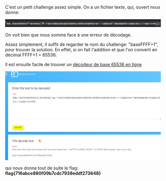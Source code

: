 C'est un petit challenge assez simple. On a un fichier texte, qui, ouvert nous donne:

 ![](baseFFFF1_0.png)

On voit bien que nous somme face à une erreur de décodage.

Assez simplement, il suffit de regarder le nom du challenge: "baseFFFF+1", pour trouver la solution. En effet, si on fait l'addition et que l'on converti en décimal FFFF+1 = 65536.

Il est ensuite facile de trouver un [décodeur de base 65536 en ligne](https://www.better-converter.com/Encoders-Decoders/Base65536-Decode)

![](baseFFFF1_1.png)

qui nous donne tout de suite le flag:
**flag{716abce880f09b7cdc7938eddf273648}**
